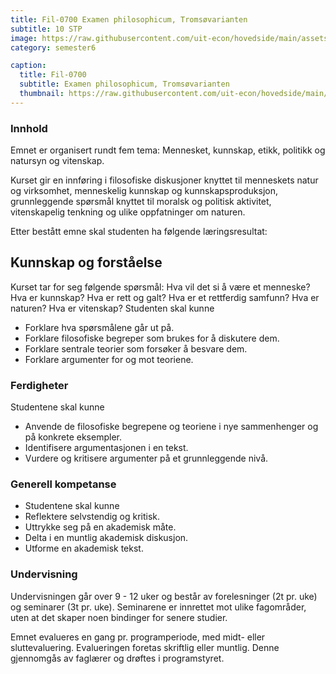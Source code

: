 ```yaml
---
title: Fil-0700 Examen philosophicum, Tromsøvarianten
subtitle: 10 STP
image: https://raw.githubusercontent.com/uit-econ/hovedside/main/assets/img/Fil-0700.jpg
category: semester6

caption:
  title: Fil-0700
  subtitle: Examen philosophicum, Tromsøvarianten
  thumbnail: https://raw.githubusercontent.com/uit-econ/hovedside/main/assets/img/Fil-0700.jpg
---
```

### Innhold
Emnet er organisert rundt fem tema: Mennesket, kunnskap, etikk, politikk og natursyn og vitenskap.

Kurset gir en innføring i filosofiske diskusjoner knyttet til menneskets natur og virksomhet, menneskelig kunnskap og kunnskapsproduksjon, grunnleggende spørsmål knyttet til moralsk og politisk aktivitet, vitenskapelig tenkning og ulike oppfatninger om naturen.

Etter bestått emne skal studenten ha følgende læringsresultat:

## Kunnskap og forståelse

Kurset tar for seg følgende spørsmål: Hva vil det si å være et menneske? Hva er kunnskap? Hva er rett og galt? Hva er et rettferdig samfunn? Hva er naturen? Hva er vitenskap? Studenten skal kunne
- Forklare hva spørsmålene går ut på.
- Forklare filosofiske begreper som brukes for å diskutere dem.
- Forklare sentrale teorier som forsøker å besvare dem.
- Forklare argumenter for og mot teoriene.


### Ferdigheter

Studentene skal kunne

- Anvende de filosofiske begrepene og teoriene i nye sammenhenger og på konkrete eksempler.
- Identifisere argumentasjonen i en tekst.
- Vurdere og kritisere argumenter på et grunnleggende nivå.

### Generell kompetanse
- Studentene skal kunne
- Reflektere selvstendig og kritisk.
- Uttrykke seg på en akademisk måte.
- Delta i en muntlig akademisk diskusjon.
- Utforme en akademisk tekst.

### Undervisning
Undervisningen går over 9 - 12 uker og består av forelesninger (2t pr. uke) og seminarer (3t pr. uke). Seminarene er innrettet mot ulike fagområder, uten at det skaper noen bindinger for senere studier.   

Emnet evalueres en gang pr. programperiode, med midt- eller sluttevaluering. Evalueringen foretas skriftlig eller muntlig. Denne gjennomgås av faglærer og drøftes i programstyret.
